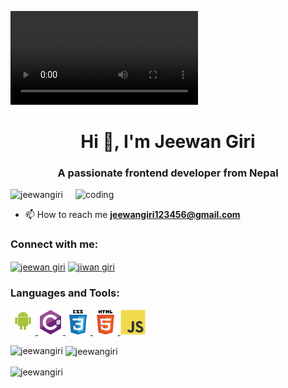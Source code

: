 ![logo](https://github.com/JeewanGiri/JeewanGiri/blob/main/logo.mp4)
<h1 align="center">Hi 👋, I'm Jeewan Giri</h1>
<h3 align="center">A passionate frontend developer from Nepal</h3>
<img align="right" alt="coding"width="400" src="https://www.google.com/url?sa=i&url=https%3A%2F%2Fgithub.com%2Frudrabarad%2FGifs&psig=AOvVaw2NyAe_XccA5T4RQFI5qmVh&ust=1681971715165000&source=images&cd=vfe&ved=0CBEQjRxqFwoTCMCdjYintf4CFQAAAAAdAAAAABAN"

<p align="left"> <img src="https://komarev.com/ghpvc/?username=jeewangiri&label=Profile%20views&color=0e75b6&style=flat" alt="jeewangiri" /> </p>

- 📫 How to reach me **jeewangiri123456@gmail.com**

<h3 align="left">Connect with me:</h3>
<p align="left">
<a href="https://linkedin.com/in/jeewan giri" target="blank"><img align="center" src="https://raw.githubusercontent.com/rahuldkjain/github-profile-readme-generator/master/src/images/icons/Social/linked-in-alt.svg" alt="jeewan giri" height="30" width="40" /></a>
<a href="https://fb.com/jiwan giri" target="blank"><img align="center" src="https://raw.githubusercontent.com/rahuldkjain/github-profile-readme-generator/master/src/images/icons/Social/facebook.svg" alt="jiwan giri" height="30" width="40" /></a>
</p>

<h3 align="left">Languages and Tools:</h3>
<p align="left"> <a href="https://developer.android.com" target="_blank" rel="noreferrer"> <img src="https://raw.githubusercontent.com/devicons/devicon/master/icons/android/android-original-wordmark.svg" alt="android" width="40" height="40"/> </a> <a href="https://www.w3schools.com/cs/" target="_blank" rel="noreferrer"> <img src="https://raw.githubusercontent.com/devicons/devicon/master/icons/csharp/csharp-original.svg" alt="csharp" width="40" height="40"/> </a> <a href="https://www.w3schools.com/css/" target="_blank" rel="noreferrer"> <img src="https://raw.githubusercontent.com/devicons/devicon/master/icons/css3/css3-original-wordmark.svg" alt="css3" width="40" height="40"/> </a> <a href="https://www.w3.org/html/" target="_blank" rel="noreferrer"> <img src="https://raw.githubusercontent.com/devicons/devicon/master/icons/html5/html5-original-wordmark.svg" alt="html5" width="40" height="40"/> </a> <a href="https://developer.mozilla.org/en-US/docs/Web/JavaScript" target="_blank" rel="noreferrer"> <img src="https://raw.githubusercontent.com/devicons/devicon/master/icons/javascript/javascript-original.svg" alt="javascript" width="40" height="40"/> </a> </p>

<p><img align="left" src="https://github-readme-stats.vercel.app/api/top-langs?username=jeewangiri&show_icons=true&locale=en&layout=compact" alt="jeewangiri" /></p>

<p>&nbsp;<img align="center" src="https://github-readme-stats.vercel.app/api?username=jeewangiri&show_icons=true&locale=en" alt="jeewangiri" /></p>

<p><img align="center" src="https://github-readme-streak-stats.herokuapp.com/?user=jeewangiri&" alt="jeewangiri" /></p>
